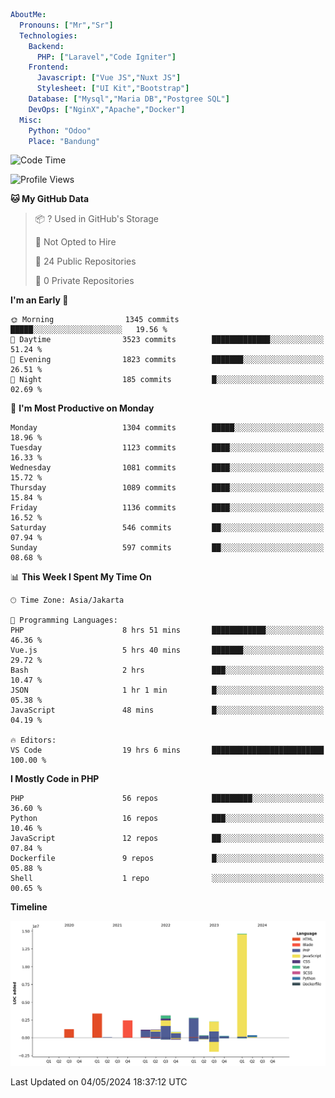 ```yaml
AboutMe:
  Pronouns: ["Mr","Sr"]
  Technologies:
    Backend:
      PHP: ["Laravel","Code Igniter"]
    Frontend:
      Javascript: ["Vue JS","Nuxt JS"]
      Stylesheet: ["UI Kit","Bootstrap"]
    Database: ["Mysql","Maria DB","Postgree SQL"]
    DevOps: ["NginX","Apache","Docker"]
  Misc:
    Python: "Odoo"
    Place: "Bandung"
```

<!--START_SECTION:waka-->
![Code Time](http://img.shields.io/badge/Code%20Time-1%2C379%20hrs%2035%20mins-blue)

![Profile Views](http://img.shields.io/badge/Profile%20Views-0-blue)

**🐱 My GitHub Data** 

> 📦 ? Used in GitHub's Storage 
 > 
> 🚫 Not Opted to Hire
 > 
> 📜 24 Public Repositories 
 > 
> 🔑 0 Private Repositories 
 > 
**I'm an Early 🐤** 

```text
🌞 Morning                1345 commits        █████░░░░░░░░░░░░░░░░░░░░   19.56 % 
🌆 Daytime                3523 commits        █████████████░░░░░░░░░░░░   51.24 % 
🌃 Evening                1823 commits        ███████░░░░░░░░░░░░░░░░░░   26.51 % 
🌙 Night                  185 commits         █░░░░░░░░░░░░░░░░░░░░░░░░   02.69 % 
```
📅 **I'm Most Productive on Monday** 

```text
Monday                   1304 commits        █████░░░░░░░░░░░░░░░░░░░░   18.96 % 
Tuesday                  1123 commits        ████░░░░░░░░░░░░░░░░░░░░░   16.33 % 
Wednesday                1081 commits        ████░░░░░░░░░░░░░░░░░░░░░   15.72 % 
Thursday                 1089 commits        ████░░░░░░░░░░░░░░░░░░░░░   15.84 % 
Friday                   1136 commits        ████░░░░░░░░░░░░░░░░░░░░░   16.52 % 
Saturday                 546 commits         ██░░░░░░░░░░░░░░░░░░░░░░░   07.94 % 
Sunday                   597 commits         ██░░░░░░░░░░░░░░░░░░░░░░░   08.68 % 
```


📊 **This Week I Spent My Time On** 

```text
🕑︎ Time Zone: Asia/Jakarta

💬 Programming Languages: 
PHP                      8 hrs 51 mins       ████████████░░░░░░░░░░░░░   46.36 % 
Vue.js                   5 hrs 40 mins       ███████░░░░░░░░░░░░░░░░░░   29.72 % 
Bash                     2 hrs               ███░░░░░░░░░░░░░░░░░░░░░░   10.47 % 
JSON                     1 hr 1 min          █░░░░░░░░░░░░░░░░░░░░░░░░   05.38 % 
JavaScript               48 mins             █░░░░░░░░░░░░░░░░░░░░░░░░   04.19 % 

🔥 Editors: 
VS Code                  19 hrs 6 mins       █████████████████████████   100.00 % 
```

**I Mostly Code in PHP** 

```text
PHP                      56 repos            █████████░░░░░░░░░░░░░░░░   36.60 % 
Python                   16 repos            ███░░░░░░░░░░░░░░░░░░░░░░   10.46 % 
JavaScript               12 repos            ██░░░░░░░░░░░░░░░░░░░░░░░   07.84 % 
Dockerfile               9 repos             █░░░░░░░░░░░░░░░░░░░░░░░░   05.88 % 
Shell                    1 repo              ░░░░░░░░░░░░░░░░░░░░░░░░░   00.65 % 
```



**Timeline**

![Lines of Code chart](https://raw.githubusercontent.com/vheins/vheins/main/assets/bar_graph.png)


 Last Updated on 04/05/2024 18:37:12 UTC
<!--END_SECTION:waka-->
